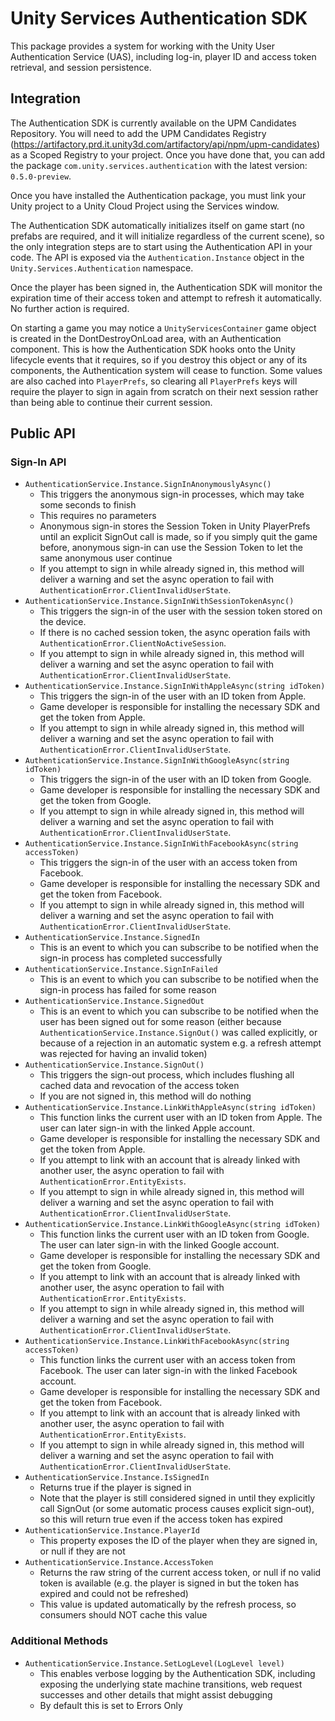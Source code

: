 # Unity Services Authentication SDK

This package provides a system for working with the Unity User Authentication Service (UAS), including log-in, player ID and access token retrieval, and session persistence.

## Integration

The Authentication SDK is currently available on the UPM Candidates Repository. You will need to add the UPM Candidates Registry (https://artifactory.prd.it.unity3d.com/artifactory/api/npm/upm-candidates) as a Scoped Registry to your project. Once you have done that, you can add the package `com.unity.services.authentication` with the latest version: `0.5.0-preview`.

Once you have installed the Authentication package, you must link your Unity project to a Unity Cloud Project using the Services window.

The Authentication SDK automatically initializes itself on game start (no prefabs are required, and it will initialize regardless of the current scene), so the only integration steps are to start using the Authentication API in your code. The API is exposed via the `Authentication.Instance` object in the `Unity.Services.Authentication` namespace.

Once the player has been signed in, the Authentication SDK will monitor the expiration time of their access token and attempt to refresh it automatically. No further action is required.

On starting a game you may notice a `UnityServicesContainer` game object is created in the DontDestroyOnLoad area, with an Authentication component. This is how the Authentication SDK hooks onto the Unity lifecycle events that it requires, so if you destroy this object or any of its components, the Authentication system will cease to function. Some values are also cached into `PlayerPrefs`, so clearing all `PlayerPrefs` keys will require the player to sign in again from scratch on their next session rather than being able to continue their current session.

## Public API

### Sign-In API

* `AuthenticationService.Instance.SignInAnonymouslyAsync()`
    * This triggers the anonymous sign-in processes, which may take some seconds to finish
	* This requires no parameters
	* Anonymous sign-in stores the Session Token in Unity PlayerPrefs until an explicit SignOut call is made, so if you simply quit the game before, anonymous sign-in can use the Session Token to let the same anonymous user continue
	* If you attempt to sign in while already signed in, this method will deliver a warning and set the async operation to fail with `AuthenticationError.ClientInvalidUserState`.
* `AuthenticationService.Instance.SignInWithSessionTokenAsync()`
    * This triggers the sign-in of the user with the session token stored on the device.
    * If there is no cached session token, the async operation fails with `AuthenticationError.ClientNoActiveSession`.
    * If you attempt to sign in while already signed in, this method will deliver a warning and set the async operation to fail with `AuthenticationError.ClientInvalidUserState`.
* `AuthenticationService.Instance.SignInWithAppleAsync(string idToken)`
    * This triggers the sign-in of the user with an ID token from Apple.
    * Game developer is responsible for installing the necessary SDK and get the token from Apple.
    * If you attempt to sign in while already signed in, this method will deliver a warning and set the async operation to fail with `AuthenticationError.ClientInvalidUserState`.
* `AuthenticationService.Instance.SignInWithGoogleAsync(string idToken)`
    * This triggers the sign-in of the user with an ID token from Google.
    * Game developer is responsible for installing the necessary SDK and get the token from Google.
    * If you attempt to sign in while already signed in, this method will deliver a warning and set the async operation to fail with `AuthenticationError.ClientInvalidUserState`.
* `AuthenticationService.Instance.SignInWithFacebookAsync(string accessToken)`
    * This triggers the sign-in of the user with an access token from Facebook.
    * Game developer is responsible for installing the necessary SDK and get the token from Facebook.
    * If you attempt to sign in while already signed in, this method will deliver a warning and set the async operation to fail with `AuthenticationError.ClientInvalidUserState`.
* `AuthenticationService.Instance.SignedIn`
	* This is an event to which you can subscribe to be notified when the sign-in process has completed successfully
* `AuthenticationService.Instance.SignInFailed`
	* This is an event to which you can subscribe to be notified when the sign-in process has failed for some reason
* `AuthenticationService.Instance.SignedOut`
	* This is an event to which you can subscribe to be notified when the user has been signed out for some reason (either because `AuthenticationService.Instance.SignOut()` was called explicitly, or because of a rejection in an automatic system e.g. a refresh attempt was rejected for having an invalid token)
* `AuthenticationService.Instance.SignOut()`
	* This triggers the sign-out process, which includes flushing all cached data and revocation of the access token
	* If you are not signed in, this method will do nothing
* `AuthenticationService.Instance.LinkWithAppleAsync(string idToken)`
    * This function links the current user with an ID token from Apple. The user can later sign-in with the linked Apple account.
    * Game developer is responsible for installing the necessary SDK and get the token from Apple.
    * If you attempt to link with an account that is already linked with another user, the async operation to fail with `AuthenticationError.EntityExists`.
    * If you attempt to sign in while already signed in, this method will deliver a warning and set the async operation to fail with `AuthenticationError.ClientInvalidUserState`.
* `AuthenticationService.Instance.LinkWithGoogleAsync(string idToken)`
    * This function links the current user with an ID token from Google. The user can later sign-in with the linked Google account.
    * Game developer is responsible for installing the necessary SDK and get the token from Google.
    * If you attempt to link with an account that is already linked with another user, the async operation to fail with `AuthenticationError.EntityExists`.
    * If you attempt to sign in while already signed in, this method will deliver a warning and set the async operation to fail with `AuthenticationError.ClientInvalidUserState`.
* `AuthenticationService.Instance.LinkWithFacebookAsync(string accessToken)`
    * This function links the current user with an access token from Facebook. The user can later sign-in with the linked Facebook account.
    * Game developer is responsible for installing the necessary SDK and get the token from Facebook.
    * If you attempt to link with an account that is already linked with another user, the async operation to fail with `AuthenticationError.EntityExists`.
    * If you attempt to sign in while already signed in, this method will deliver a warning and set the async operation to fail with `AuthenticationError.ClientInvalidUserState`.
* `AuthenticationService.Instance.IsSignedIn`
	* Returns true if the player is signed in
	* Note that the player is still considered signed in until they explicitly call SignOut (or some automatic process causes explicit sign-out), so this will return true even if the access token has expired
* `AuthenticationService.Instance.PlayerId`
	* This property exposes the ID of the player when they are signed in, or null if they are not
* `AuthenticationService.Instance.AccessToken`
	* Returns the raw string of the current access token, or null if no valid token is available (e.g. the player is signed in but the token has expired and could not be refreshed)
	* This value is updated automatically by the refresh process, so consumers should NOT cache this value

### Additional Methods

* `AuthenticationService.Instance.SetLogLevel(LogLevel level)`
	* This enables verbose logging by the Authentication SDK, including exposing the underlying state machine transitions, web request successes and other details that might assist debugging
	* By default this is set to Errors Only

